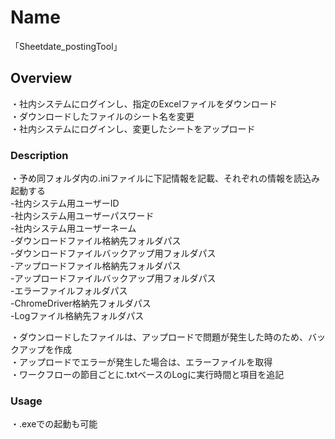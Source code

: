 # Name  
「Sheetdate_postingTool」  
  
  
## Overview  
・社内システムにログインし、指定のExcelファイルをダウンロード  
・ダウンロードしたファイルのシート名を変更  
・社内システムにログインし、変更したシートをアップロード  
  
  
### Description  
・予め同フォルダ内の.iniファイルに下記情報を記載、それぞれの情報を読込み起動する  
    -社内システム用ユーザーID  
    -社内システム用ユーザーパスワード  
    -社内システム用ユーザーネーム  
    -ダウンロードファイル格納先フォルダパス  
    -ダウンロードファイルバックアップ用フォルダパス  
    -アップロードファイル格納先フォルダパス  
    -アップロードファイルバックアップ用フォルダパス  
    -エラーファイルフォルダパス  
    -ChromeDriver格納先フォルダパス  
    -Logファイル格納先フォルダパス  

・ダウンロードしたファイルは、アップロードで問題が発生した時のため、バックアップを作成  
・アップロードでエラーが発生した場合は、エラーファイルを取得  
・ワークフローの節目ごとに.txtベースのLogに実行時間と項目を追記  

### Usage  
・.exeでの起動も可能  
